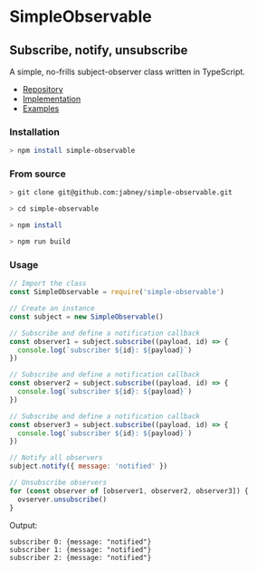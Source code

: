 # SimpleObservable
## Subscribe, notify, unsubscribe

A simple, no-frills subject-observer class written in TypeScript.

- [Repository](https://github.com/jabney/simple-observable)
- [Implementation](https://github.com/jabney/simple-observable/tree/master/src)
- [Examples](https://github.com/jabney/simple-observable/tree/master/examples)

### Installation
```bash
> npm install simple-observable
```

### From source
```bash
> git clone git@github.com:jabney/simple-observable.git

> cd simple-observable

> npm install

> npm run build
```

### Usage
```JavaScript
// Import the class
const SimpleObservable = require('simple-observable')

// Create an instance
const subject = new SimpleObservable()

// Subscribe and define a notification callback
const observer1 = subject.subscribe((payload, id) => {
  console.log(`subscriber ${id}: ${payload}`)
})

// Subscribe and define a notification callback
const observer2 = subject.subscribe((payload, id) => {
  console.log(`subscriber ${id}: ${payload}`)
})

// Subscribe and define a notification callback
const observer3 = subject.subscribe((payload, id) => {
  console.log(`subscriber ${id}: ${payload}`)
})

// Notify all observers
subject.notify({ message: 'notified' })

// Unsubscribe observers
for (const observer of [observer1, observer2, observer3]) {
  ovserver.unsubscribe()
}
```

Output:
```
subscriber 0: {message: "notified"}
subscriber 1: {message: "notified"}
subscriber 2: {message: "notified"}
```

